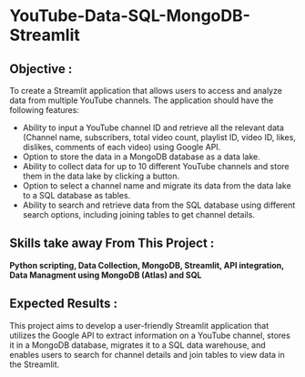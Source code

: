# YouTube-Data-SQL-MongoDB-Streamlit
## Objective :
 To create a Streamlit application that allows users to access and analyze data from multiple YouTube channels. The application should have the following features:
  
  
- Ability to input a YouTube channel ID and retrieve all the relevant data (Channel name, subscribers, total video count, playlist ID, video ID, likes, dislikes,   comments of each video) using Google API.
- Option to store the data in a MongoDB database as a data lake.
- Ability to collect data for up to 10 different YouTube channels and store them in the data lake by clicking a button.
- Option to select a channel name and migrate its data from the data lake to a SQL database as tables.
- Ability to search and retrieve data from the SQL database using different search options, including joining tables to get channel details.
## Skills take away From This Project :
 **Python scripting, Data Collection, MongoDB, Streamlit, API integration, Data Managment using MongoDB (Atlas) and SQL**





## Expected Results : 
   This project aims to develop a user-friendly Streamlit application that utilizes the Google API to extract information on a YouTube channel, stores it in a MongoDB database, migrates it to a SQL data warehouse, and enables users to search for channel details and join tables to view data in the Streamlit.
